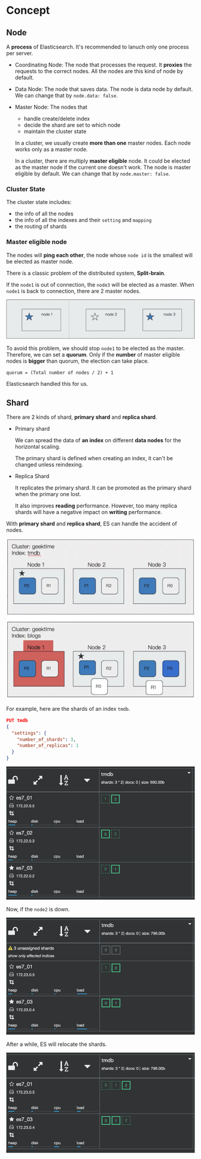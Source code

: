 # Concept

## Node

A **process** of Elasticsearch. It's recommended to lanuch only one process per server.

- Coordinating Node: The node that processes the request. It **proxies** the requests to the correct nodes. All the nodes are this kind of node by default.

- Data Node: The node that saves data. The node is data node by default. We can change that by `node.data: false`.

- Master Node: The nodes that

  - handle create/delete index
  - decide the shard are set to which node
  - maintain the cluster state

  In a cluster, we usually create **more than one** master nodes. Each node works only as a master node.

  In a cluster, there are multiply **master eligible** node. It could be elected as the master node if the current one doesn't work. The node is master eligible by default. We can change that by `node.master: false`.

### Cluster State

The cluster state includes:

- the info of all the nodes
- the info of all the indexes and their `setting` and `mapping`
- the routing of shards

### Master eligible node

The nodes will **ping each other**, the node whose `node id` is the smallest will be elected as master node.

There is a classic problem of the distributed system, **Split-brain**.

If the `node1` is out of connection, the `node3` will be elected as a master. When `node1` is back to connection, there are 2 master nodes.

![split-brain](./images/split-brain.png)

To avoid this problem, we should stop `node1` to be elected as the master. Therefore, we can set a **quorum**. Only if the **number** of master eligible nodes is **bigger** than quorum, the election can take place.

```code
quorum = (Total number of nodes / 2) + 1
```

Elasticsearch handled this for us.

## Shard

There are 2 kinds of shard, **primary shard** and **replica shard**.

- Primary shard

  We can spread the data of **an index** on different **data nodes** for the horizontal scaling.

  The primary shard is defined when creating an index, it can't be changed unless reindexing.

- Replica Shard

  It replicates the primary shard. It can be promoted as the primary shard when the primary one lost.

  It also improves **reading** performance. However, too many replica shards will have a negative impact on **writing** performance.

With **primary shard** and **replica shard**, ES can handle the accident of nodes.

![accident-handling](./images/accident-handling.png)

For example, here are the shards of an index `tmdb`.

```json
PUT tmdb
{
  "settings": {
    "number_of_shards": 3,
    "number_of_replicas": 1
  }
}
```

![shard-setup](./images/shards-setup.png)

Now, if the `node2` is down.

![node2-down](./images/node2-down.png)

After a while, ES will relocate the shards.

![relocate-shards](./images/relocate-shards.png)
